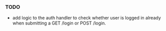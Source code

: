 ### TODO

- add logic to the auth handler to check whether user is logged in already when submitting a GET /login or POST /login.